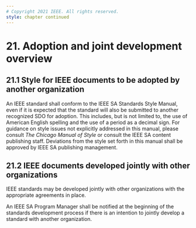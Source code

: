 ```yaml
---
# Copyright 2021 IEEE. All rights reserved.
style: chapter continued
---
```


# 21. Adoption and joint development overview

## 21.1 Style for IEEE documents to be adopted by another organization

An IEEE standard shall conform to the IEEE SA Standards Style Manual, even if it is expected that the standard will also be submitted to another recognized SDO for adoption. This includes, but is not limited to, the use of American English spelling and the use of a period as a decimal sign. For guidance on style issues not explicitly addressed in this manual, please consult *The Chicago Manual of Style* or consult the IEEE SA content publishing staff. Deviations from the style set forth in this manual shall be approved by IEEE SA publishing management.

## 21.2 IEEE documents developed jointly with other organizations

IEEE standards may be developed jointly with other organizations with the appropriate agreements in place.

An IEEE SA Program Manager shall be notified at the beginning of the standards development process if there is an intention to jointly develop a standard with another organization.
